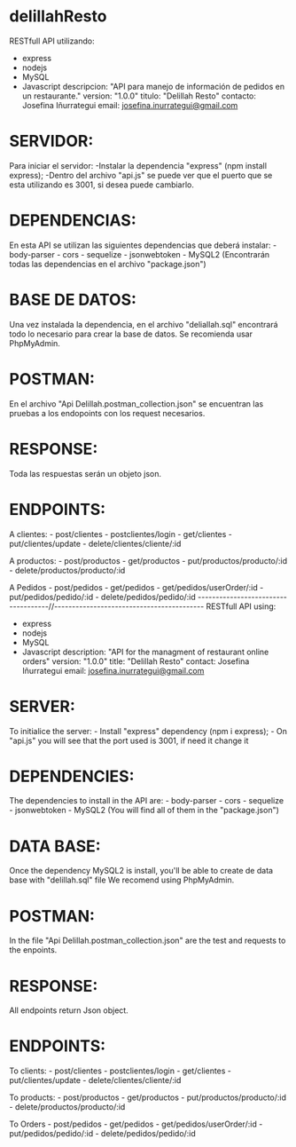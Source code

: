 # delillahResto
RESTfull API utilizando: 
  - express
  - nodejs
  - MySQL 
  - Javascript 
descripcion: "API para manejo de información de pedidos en un restaurante." 
version: "1.0.0"
titulo: "Delillah Resto" 
contacto: Josefina Iñurrategui
email: josefina.inurrategui@gmail.com
 

# SERVIDOR: 
  Para iniciar el servidor:
    -Instalar la dependencia "express" (npm install express);
    -Dentro del archivo "api.js" se puede ver que el puerto que se esta utilizando es 3001, si desea puede cambiarlo.
    
# DEPENDENCIAS:
  En esta API se utilizan las siguientes dependencias que deberá instalar:
    - body-parser
    - cors
    - sequelize
    - jsonwebtoken
    - MySQL2
(Encontrarán todas las dependencias en el archivo "package.json")

# BASE DE DATOS:
  Una vez instalada la dependencia, en el archivo "deliallah.sql" encontrará todo lo necesario para crear la base de datos.
  Se recomienda usar PhpMyAdmin.

# POSTMAN:
  En el archivo "Api Delillah.postman_collection.json" se encuentran las pruebas a los endopoints con los request necesarios.  

# RESPONSE:
  Toda las respuestas serán un objeto json.

# ENDPOINTS:
  A clientes: 
    - post/clientes
    - postclientes/login
    - get/clientes
    - put/clientes/update
    - delete/clientes/cliente/:id

  A productos:
    - post/productos
    - get/productos
    - put/productos/producto/:id
    - delete/productos/producto/:id

  A Pedidos
    - post/pedidos
    - get/pedidos
    - get/pedidos/userOrder/:id
    - put/pedidos/pedido/:id
    - delete/pedidos/pedido/:id
------------------------------------//------------------------------------------
RESTfull API using: 
  - express
  - nodejs
  - MySQL 
  - Javascript 
description: "API for the managment of restaurant online orders" 
version: "1.0.0"
title: "Delillah Resto" 
contact: Josefina Iñurrategui
email: josefina.inurrategui@gmail.com

# SERVER: 
  To initialice the server:
    - Install "express" dependency (npm i express);
    - On "api.js" you will see that the port used is 3001, if need it change it

# DEPENDENCIES:
  The dependencies to install in the API are:
      - body-parser
      - cors
      - sequelize
      - jsonwebtoken
      - MySQL2
  (You will find all of them in the "package.json")
  
# DATA BASE:
  Once the dependency MySQL2 is install, you'll be able to create de data base with "delillah.sql" file
  We recomend using PhpMyAdmin.


# POSTMAN:
 In the file "Api Delillah.postman_collection.json" are the test and requests to the enpoints.
 
# RESPONSE:
  All endpoints return Json object.
  
# ENDPOINTS:
  To clients: 
    - post/clientes
    - postclientes/login
    - get/clientes
    - put/clientes/update
    - delete/clientes/cliente/:id

  To products:
    - post/productos
    - get/productos
    - put/productos/producto/:id
    - delete/productos/producto/:id

  To Orders
    - post/pedidos
    - get/pedidos
    - get/pedidos/userOrder/:id
    - put/pedidos/pedido/:id
    - delete/pedidos/pedido/:id
